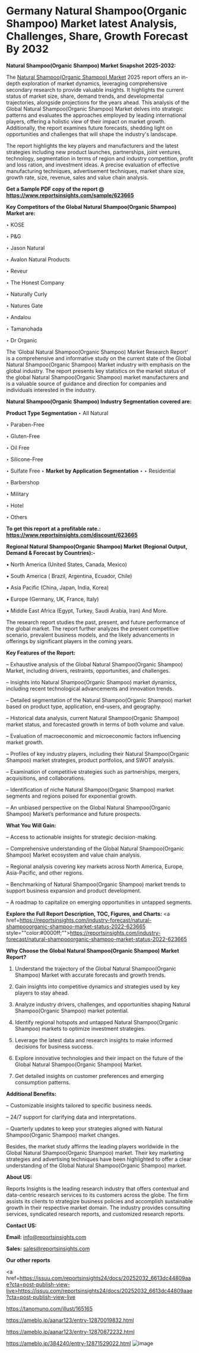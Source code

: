 # Germany Natural Shampoo(Organic Shampoo) Market latest Analysis, Challenges, Share, Growth Forecast By 2032

<strong>Natural Shampoo(Organic Shampoo) Market Snapshot 2025-2032:</strong>

The <a href=https://www.reportsinsights.com/sample/623665>Natural Shampoo(Organic Shampoo) Market</a> 2025 report offers an in-depth exploration of market dynamics, leveraging comprehensive secondary research to provide valuable insights. It highlights the current status of market size, share, demand trends, and developmental trajectories, alongside projections for the years ahead. This analysis of the Global Natural Shampoo(Organic Shampoo) Market delves into strategic patterns and evaluates the approaches employed by leading international players, offering a holistic view of their impact on market growth. Additionally, the report examines future forecasts, shedding light on opportunities and challenges that will shape the industry's landscape.

The report highlights the key players and manufacturers and the latest strategies including new product launches, partnerships, joint ventures, technology, segmentation in terms of region and industry competition, profit and loss ration, and investment ideas. A precise evaluation of effective manufacturing techniques, advertisement techniques, market share size, growth rate, size, revenue, sales and value chain analysis.

<strong>Get a Sample PDF copy of the report @ <a href=https://www.reportsinsights.com/sample/623665 style=color:#0000ff;>https://www.reportsinsights.com/sample/623665</a></strong>

<strong>Key Competitors of the Global Natural Shampoo(Organic Shampoo) Market are:</strong>

‣ KOSE

‣ P&G

‣ Jason Natural

‣ Avalon Natural Products

‣ Reveur

‣ The Honest Company

‣ Naturally Curly

‣ Natures Gate

‣ Andalou

‣ Tamanohada

‣ Dr Organic

The ‘Global Natural Shampoo(Organic Shampoo) Market Research Report’ is a comprehensive and informative study on the current state of the Global Natural Shampoo(Organic Shampoo) Market industry with emphasis on the global industry. The report presents key statistics on the market status of the global Natural Shampoo(Organic Shampoo) market manufacturers and is a valuable source of guidance and direction for companies and individuals interested in the industry.

<strong>Natural Shampoo(Organic Shampoo) Industry Segmentation covered are:</strong>

<strong>Product Type Segmentation</strong>
‣
All Natural

‣ Paraben-Free

‣ Gluten-Free

‣ Oil Free

‣ Silicone-Free

‣ Sulfate Free
‣ 
<strong>Market by Application Segmentation</strong>
‣
‣  Residential

‣ Barbershop

‣ Military

‣ Hotel

‣ Others

<strong>To get this report at a profitable rate.: <a href=https://www.reportsinsights.com/discount/623665 style=color:#0000ff;>https://www.reportsinsights.com/discount/623665</a></strong>

<strong>Regional Natural Shampoo(Organic Shampoo) Market (Regional Output, Demand &amp; Forecast by Countries):-</strong>

• North America (United States, Canada, Mexico)

• South America ( Brazil, Argentina, Ecuador, Chile)

• Asia Pacific (China, Japan, India, Korea)

• Europe (Germany, UK, France, Italy)

• Middle East Africa (Egypt, Turkey, Saudi Arabia, Iran) And More.

The research report studies the past, present, and future performance of the global market. The report further analyzes the present competitive scenario, prevalent business models, and the likely advancements in offerings by significant players in the coming years.

<strong>Key Features of the Report:</strong>

– Exhaustive analysis of the Global Natural Shampoo(Organic Shampoo) Market, including drivers, restraints, opportunities, and challenges.

– Insights into Natural Shampoo(Organic Shampoo) market dynamics, including recent technological advancements and innovation trends.

– Detailed segmentation of the Natural Shampoo(Organic Shampoo) market based on product type, application, end-users, and geography.

– Historical data analysis, current Natural Shampoo(Organic Shampoo) market status, and forecasted growth in terms of both volume and value.

– Evaluation of macroeconomic and microeconomic factors influencing market growth.

– Profiles of key industry players, including their Natural Shampoo(Organic Shampoo) market strategies, product portfolios, and SWOT analysis.

– Examination of competitive strategies such as partnerships, mergers, acquisitions, and collaborations.

– Identification of niche Natural Shampoo(Organic Shampoo) market segments and regions poised for exponential growth.

– An unbiased perspective on the Global Natural Shampoo(Organic Shampoo) Market’s performance and future prospects.

<strong>What You Will Gain:</strong>

– Access to actionable insights for strategic decision-making.

– Comprehensive understanding of the Global Natural Shampoo(Organic Shampoo) Market ecosystem and value chain analysis.

– Regional analysis covering key markets across North America, Europe, Asia-Pacific, and other regions.

– Benchmarking of Natural Shampoo(Organic Shampoo) market trends to support business expansion and product development.

– A roadmap to capitalize on emerging opportunities in untapped segments.

<strong>Explore the Full Report Description, TOC, Figures, and Charts:</strong>
<a href=https://reportsinsights.com/industry-forecast/natural-shampooorganic-shampoo-market-status-2022-623665 style=""color:#0000ff;"">https://reportsinsights.com/industry-forecast/natural-shampooorganic-shampoo-market-status-2022-623665</a>

<strong>Why Choose the Global Natural Shampoo(Organic Shampoo) Market Report?</strong>

1. Understand the trajectory of the Global Natural Shampoo(Organic Shampoo) Market with accurate forecasts and growth trends.

2. Gain insights into competitive dynamics and strategies used by key players to stay ahead.

3. Analyze industry drivers, challenges, and opportunities shaping Natural Shampoo(Organic Shampoo) market potential.

4. Identify regional hotspots and untapped Natural Shampoo(Organic Shampoo) markets to optimize investment strategies.

5. Leverage the latest data and research insights to make informed decisions for business success.

6. Explore innovative technologies and their impact on the future of the Global Natural Shampoo(Organic Shampoo) Market.

7. Get detailed insights on customer preferences and emerging consumption patterns.

<strong>Additional Benefits:</strong>

– Customizable insights tailored to specific business needs.

– 24/7 support for clarifying data and interpretations.

– Quarterly updates to keep your strategies aligned with Natural Shampoo(Organic Shampoo) market changes.

Besides, the market study affirms the leading players worldwide in the Global Natural Shampoo(Organic Shampoo) market. Their key marketing strategies and advertising techniques have been highlighted to offer a clear understanding of the Global Natural Shampoo(Organic Shampoo) market.

<strong><strong>About US</strong>:</strong>

Reports Insights is the leading research industry that offers contextual and data-centric research services to its customers across the globe. The firm assists its clients to strategize business policies and accomplish sustainable growth in their respective market domain. The industry provides consulting services, syndicated research reports, and customized research reports.

<strong>Contact US:</strong>

<p class=><b>Email:</b> <a href=mailto:info@reportsinsights.com>info@reportsinsights.com</a></p>
<p class=><b>Sales:</b> <a href=mailto:sales@reportsinsights.com>sales@reportsinsights.com</a></p>

<strong>Our other reports</strong>

<a href=https://issuu.com/reportsinsights24/docs/20252032_6613dc44809aae?cta=post-publish-view-live>https://issuu.com/reportsinsights24/docs/20252032_6613dc44809aae?cta=post-publish-view-live</a>

<a href=https://tanomuno.com/illust/165165>https://tanomuno.com/illust/165165</a>

<a href=https://ameblo.jp/aanar123/entry-12870019832.html>https://ameblo.jp/aanar123/entry-12870019832.html</a>

<a href=https://ameblo.jp/aanar123/entry-12870872232.html>https://ameblo.jp/aanar123/entry-12870872232.html</a>

<a href=https://ameblo.jp/384240/entry-12871529022.html>https://ameblo.jp/384240/entry-12871529022.html</a>
![image](https://github.com/user-attachments/assets/620414d9-d494-4729-8689-21880dd99f2d)

